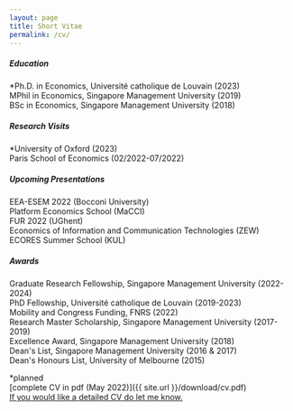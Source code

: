```yaml
---
layout: page
title: Short Vitae 
permalink: /cv/
---
```


##### Education
*Ph.D. in Economics, Université catholique de Louvain (2023)\
MPhil in Economics, Singapore Management University (2019)\
BSc in Economics, Singapore Management University (2018)

##### Research Visits
*University of Oxford (2023)\
Paris School of Economics (02/2022-07/2022)

##### Upcoming Presentations
EEA-ESEM 2022 (Bocconi University)\
Platform Economics School (MaCCI)\
FUR 2022 (UGhent)\
Economics of Information and Communication Technologies (ZEW)\
ECORES Summer School (KUL)

##### Awards
Graduate Research Fellowship, Singapore Management University (2022-2024)\
PhD Fellowship, Université catholique de Louvain (2019-2023)\
Mobility and Congress Funding, FNRS (2022)\
Research Master Scholarship, Singapore Management University (2017-2019)\
Excellence Award, Singapore Management University (2018)\
Dean's List, Singapore Management University (2016 & 2017)\
Dean's Honours List, University of Melbourne (2015)


*planned\
[complete CV in pdf (May 2022)]({{ site.url }}/download/cv.pdf)\
[If you would like a detailed CV do let me know.](mailto:robin.ngjuipin@uclouvain.be)


